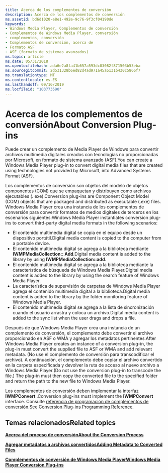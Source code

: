 ```yaml
---
title: Acerca de los complementos de conversión
description: Acerca de los complementos de conversión
ms.assetid: bd6d1020-e8e1-492e-9c76-9f3cf04190de
keywords:
- Windows Media Player, Complementos de conversión
- Complementos de Windows Media Player, conversión
- complementos, conversión
- Complementos de conversión, acerca de
- Formato ASF
- ASF (formato de sistemas avanzados)
ms.topic: article
ms.date: 05/31/2018
ms.openlocfilehash: ada6e2a8fa41b657a593dc03082f871503b53eba
ms.sourcegitcommit: 2d531328b6ed82d4ad971a45a5131b430c5866f7
ms.translationtype: MT
ms.contentlocale: es-ES
ms.lasthandoff: 09/16/2019
ms.locfileid: "103773590"
---
```

# <a name="about-conversion-plug-ins"></a><span data-ttu-id="f3e14-109">Acerca de los complementos de conversión</span><span class="sxs-lookup"><span data-stu-id="f3e14-109">About Conversion Plug-ins</span></span>

<span data-ttu-id="f3e14-110">Puede crear un complemento de Media Player de Windows para convertir archivos multimedia digitales creados con tecnologías no proporcionadas por Microsoft, en formato de sistema avanzado (ASF).</span><span class="sxs-lookup"><span data-stu-id="f3e14-110">You can create a Windows Media Player plug-in to convert digital media files that are created using technologies not provided by Microsoft, into Advanced Systems Format (ASF).</span></span>

<span data-ttu-id="f3e14-111">Los complementos de conversión son objetos del modelo de objetos componentes (COM) que se empaquetan y distribuyen como archivos ejecutables (. exe).</span><span class="sxs-lookup"><span data-stu-id="f3e14-111">Conversion plug-ins are Component Object Model (COM) objects that are packaged and distributed as executable (.exe) files.</span></span> <span data-ttu-id="f3e14-112">Windows Media Player crea una instancia de los complementos de conversión para convertir formatos de medios digitales de terceros en los escenarios siguientes:</span><span class="sxs-lookup"><span data-stu-id="f3e14-112">Windows Media Player instantiates conversion plug-ins to convert third-party digital media formats in the following scenarios:</span></span>

-   <span data-ttu-id="f3e14-113">El contenido multimedia digital se copia en el equipo desde un dispositivo portátil.</span><span class="sxs-lookup"><span data-stu-id="f3e14-113">Digital media content is copied to the computer from a portable device.</span></span>
-   <span data-ttu-id="f3e14-114">El contenido multimedia digital se agrega a la biblioteca mediante **IWMPMediaCollection:: Add**.</span><span class="sxs-lookup"><span data-stu-id="f3e14-114">Digital media content is added to the library by using **IWMPMediaCollection::add**.</span></span>
-   <span data-ttu-id="f3e14-115">El contenido multimedia digital se agrega a la biblioteca mediante la característica de búsqueda de Windows Media Player.</span><span class="sxs-lookup"><span data-stu-id="f3e14-115">Digital media content is added to the library by using the search feature of Windows Media Player.</span></span>
-   <span data-ttu-id="f3e14-116">La característica de supervisión de carpetas de Windows Media Player agrega el contenido multimedia digital a la biblioteca.</span><span class="sxs-lookup"><span data-stu-id="f3e14-116">Digital media content is added to the library by the folder monitoring feature of Windows Media Player.</span></span>
-   <span data-ttu-id="f3e14-117">El contenido multimedia digital se agrega a la lista de sincronización cuando el usuario arrastra y coloca un archivo.</span><span class="sxs-lookup"><span data-stu-id="f3e14-117">Digital media content is added to the sync list when the user drags and drops a file.</span></span>

<span data-ttu-id="f3e14-118">Después de que Windows Media Player crea una instancia de un complemento de conversión, el complemento debe convertir el archivo proporcionado en ASF o WMA y agregar los metadatos pertinentes.</span><span class="sxs-lookup"><span data-stu-id="f3e14-118">After Windows Media Player creates an instance of a conversion plug-in, the plug-in must convert the supplied file to ASF or WMA and add relevant metadata.</span></span> <span data-ttu-id="f3e14-119">(No use el complemento de conversión para transcodificar el archivo). A continuación, el complemento debe copiar el archivo convertido en la carpeta especificada y devolver la ruta de acceso al nuevo archivo a Windows Media Player.</span><span class="sxs-lookup"><span data-stu-id="f3e14-119">(Do not use the conversion plug-in to transcode the file.) The plug-in must then copy the converted file to the specified folder and return the path to the new file to Windows Media Player.</span></span>

<span data-ttu-id="f3e14-120">Los complementos de conversión deben implementar la interfaz **IWMPConvert** .</span><span class="sxs-lookup"><span data-stu-id="f3e14-120">Conversion plug-ins must implement the **IWMPConvert** interface.</span></span> <span data-ttu-id="f3e14-121">Consulte [referencia de programación de complementos de conversión](conversion-plug-ins-programming-reference.md).</span><span class="sxs-lookup"><span data-stu-id="f3e14-121">See [Conversion Plug-ins Programming Reference](conversion-plug-ins-programming-reference.md).</span></span>

## <a name="related-topics"></a><span data-ttu-id="f3e14-122">Temas relacionados</span><span class="sxs-lookup"><span data-stu-id="f3e14-122">Related topics</span></span>

<dl> <dt>

[<span data-ttu-id="f3e14-123">**Acerca del proceso de conversión**</span><span class="sxs-lookup"><span data-stu-id="f3e14-123">**About the Conversion Process**</span></span>](about-the-conversion-process.md)
</dt> <dt>

[<span data-ttu-id="f3e14-124">**Agregar metadatos a archivos convertidos**</span><span class="sxs-lookup"><span data-stu-id="f3e14-124">**Adding Metadata to Converted Files**</span></span>](adding-metadata-to-converted-files.md)
</dt> <dt>

[<span data-ttu-id="f3e14-125">**Complementos de conversión de Windows Media Player**</span><span class="sxs-lookup"><span data-stu-id="f3e14-125">**Windows Media Player Conversion Plug-ins**</span></span>](windows-media-player-conversion-plug-ins.md)
</dt> </dl>

 

 




